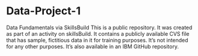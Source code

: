 # Data-Project-1
Data Fundamentals via SkillsBuild
This is a public repository. It was created as part of an activity on skillsBuild. It contains a publicly available CVS file that has sample, fictitious data in it for training purposes. It’s not intended for any other purposes. It’s also available in an IBM GitHub repository.

